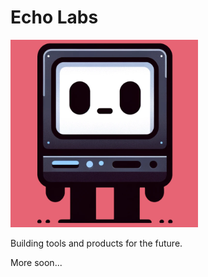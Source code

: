 # Echo Labs

![Echo Labs Robot](profile/docs/images/echo-labs.webp)

Building tools and products for the future.

More soon...
